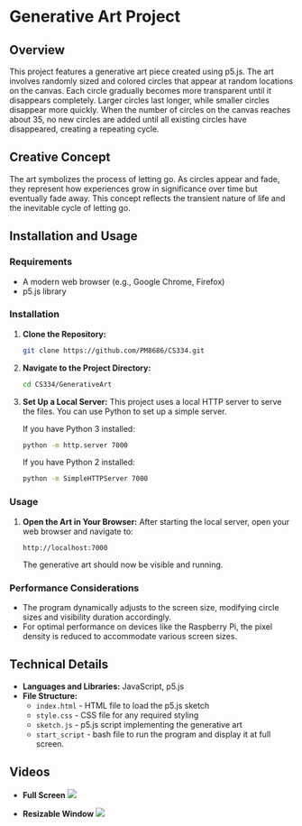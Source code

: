 # Generative Art Project

## Overview
This project features a generative art piece created using p5.js. The art involves randomly sized and colored circles that appear at random locations on the canvas. Each circle gradually becomes more transparent until it disappears completely. Larger circles last longer, while smaller circles disappear more quickly. When the number of circles on the canvas reaches about 35, no new circles are added until all existing circles have disappeared, creating a repeating cycle.

## Creative Concept
The art symbolizes the process of letting go. As circles appear and fade, they represent how experiences grow in significance over time but eventually fade away. This concept reflects the transient nature of life and the inevitable cycle of letting go.

## Installation and Usage

### Requirements
- A modern web browser (e.g., Google Chrome, Firefox)
- p5.js library

### Installation
1. **Clone the Repository:**
   ```bash
   git clone https://github.com/PM8686/CS334.git
   ```
2. **Navigate to the Project Directory:**
   ```bash
   cd CS334/GenerativeArt
   ```
3. **Set Up a Local Server:**
   This project uses a local HTTP server to serve the files. You can use Python to set up a simple server.

   If you have Python 3 installed:
   ```bash
   python -m http.server 7000
   ```
   If you have Python 2 installed:
   ```bash
   python -m SimpleHTTPServer 7000
   ```

### Usage
1. **Open the Art in Your Browser:**
   After starting the local server, open your web browser and navigate to:
   ```
   http://localhost:7000
   ```
   The generative art should now be visible and running.

### Performance Considerations
- The program dynamically adjusts to the screen size, modifying circle sizes and visibility duration accordingly.
- For optimal performance on devices like the Raspberry Pi, the pixel density is reduced to accommodate various screen sizes.

## Technical Details
- **Languages and Libraries:** JavaScript, p5.js
- **File Structure:** 
  - `index.html` - HTML file to load the p5.js sketch
  - `style.css` - CSS file for any required styling
  - `sketch.js` - p5.js script implementing the generative art
  - `start_script` - bash file to run the program and display it at full screen.

## Videos
- **Full Screen**
[![](https://markdown-videos-api.jorgenkh.no/youtube/jlBawYICgnc)](https://youtu.be/jlBawYICgnc)

- **Resizable Window**
[![](https://markdown-videos-api.jorgenkh.no/youtube/3S7aQnbZe1Y)](https://youtu.be/3S7aQnbZe1Y)
